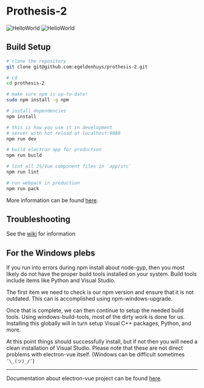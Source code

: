 # Prothesis-2

![HelloWorld](https://i.imgur.com/iREklaY.png)
![HelloWorld](https://i.imgur.com/W3CGVsL.png)

## Build Setup
``` bash
# clone the repository
git clone git@github.com:egeldenhuys/prothesis-2.git

# cd
cd prothesis-2

# make sure npm is up-to-date!
sudo npm install -g npm

# install dependencies
npm install

# this is how you use it in development
# server with hot reload at localhost:9080
npm run dev

# build electron app for production
npm run build

# lint all JS/Vue component files in `app/src`
npm run lint

# run webpack in production
npm run pack
```
More information can be found [here](https://simulatedgreg.gitbooks.io/electron-vue/content/en/npm_scripts.html).

## Troubleshooting
See the [wiki](https://github.com/egeldenhuys/prothesis-2/wiki) for information

## For the Windows plebs
If you run into errors during npm install about node-gyp, then you most likely do not have the proper build tools installed on your system. Build tools include items like Python and Visual Studio.

The first item we need to check is our npm version and ensure that it is not outdated. This can is accomplished using npm-windows-upgrade.

Once that is complete, we can then continue to setup the needed build tools. Using windows-build-tools, most of the dirty work is done for us. Installing this globally will in turn setup Visual C++ packages, Python, and more.

At this point things should successfully install, but if not then you will need a clean installation of Visual Studio. Please note that these are not direct problems with electron-vue itself. (Windows can be difficult sometimes ```¯\_(ツ)_/¯```)

---
Documentation about electron-vue project can be found [here](https://simulatedgreg.gitbooks.io/electron-vue/content/index.html).
